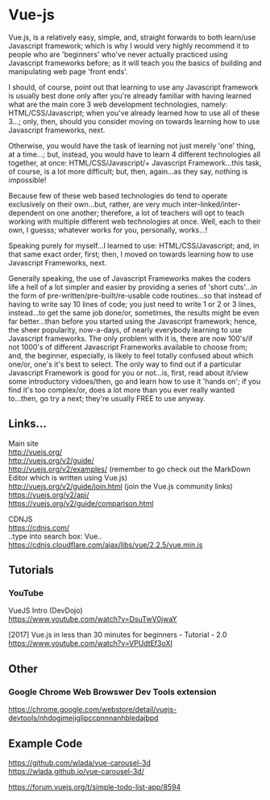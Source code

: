 # Vue-js

Vue.js, is a relatively easy, simple, and, straight forwards to both learn/use Javascript framework; which is why I would very highly recommend it to people who are 'beginners' who've never actually practiced using Javascript frameworks before; as it will teach you the basics of building and manipulating web page 'front ends'.

I should, of course, point out that learning to use any Javascript framework is usually best done only after you're already familiar with having learned what are the main core 3 web development technologies, namely: HTML/CSS/Javascript; when you've already learned how to use all of these 3...; only, then, should you consider moving on towards learning how to use Javascript frameworks, next.

Otherwise, you would have the task of learning not just merely 'one' thing, at a time...; but, instead, you would have to learn 4 different technologies all together, at once: HTML/CSS/Javascript/+ Javascript Framework...this task, of course, is a lot more difficult; but, then, again...as they say, nothing is impossible! 

Because few of these web based technologies do tend to operate exclusively on their own...but, rather, are very much inter-linked/inter-dependent on one another; therefore, a lot of teachers will opt to teach working with multiple different web technologies at once. Well, each to their own, I guesss; whatever works for you, personally, works...!

Speaking purely for myself...I learned to use: HTML/CSS/Javascript; and, in that same exact order, first; then, I moved on towards learning how to use Javascript Frameworks, next.

Generally speaking, the use of Javascript Frameworks makes the coders life a hell of a lot simpler and easier by providing a series of 'short cuts'...in the form of pre-written/pre-built/re-usable code routines...so that instead of having to write say 10 lines of code; you just need to write 1 or 2 or 3 lines, instead...to get the same job done/or, sometimes, the results might be even far better...than before you started using the Javascript framework; hence, the sheer popularity, now-a-days, of nearly everybody learning to use Javascript frameworks. The only problem with it is, there are now 100's/if not 1000's of different Javascript Frameworks available to choose from; and, the beginner, especially, is likely to feel totally confused about which one/or, one's it's best to select. The only way to find out if a particular Javascript Framework is good for you or not...is, first, read about it/view some introductory vidoes/then, go and learn how to use it 'hands on'; if you find it's too complex/or, does a lot more than you ever really wanted to...then, go try a next; they're usually FREE to use anyway.

## Links...

Main site  
http://vuejs.org/  
http://vuejs.org/v2/guide/  
http://vuejs.org/v2/examples/  (remember to go check out the MarkDown Editor which is written using Vue.js)    
http://vuejs.org/v2/guide/join.html  (join the Vue.js community links)  
https://vuejs.org/v2/api/  
https://vuejs.org/v2/guide/comparison.html  


CDNJS   
https://cdnjs.com/  
..type into search box: Vue..  
https://cdnjs.cloudflare.com/ajax/libs/vue/2.2.5/vue.min.js  

## Tutorials

### YouTube

VueJS Intro (DevDojo)  
https://www.youtube.com/watch?v=DsuTwV0jwaY  

[2017] Vue.js in less than 30 minutes for beginners - Tutorial - 2.0  
https://www.youtube.com/watch?v=VPUdtEf3oXI  

## Other

### Google Chrome Web Browswer Dev Tools extension

https://chrome.google.com/webstore/detail/vuejs-devtools/nhdogjmejiglipccpnnnanhbledajbpd  

## Example Code

https://github.com/wlada/vue-carousel-3d   
https://wlada.github.io/vue-carousel-3d/  

https://forum.vuejs.org/t/simple-todo-list-app/8594  
